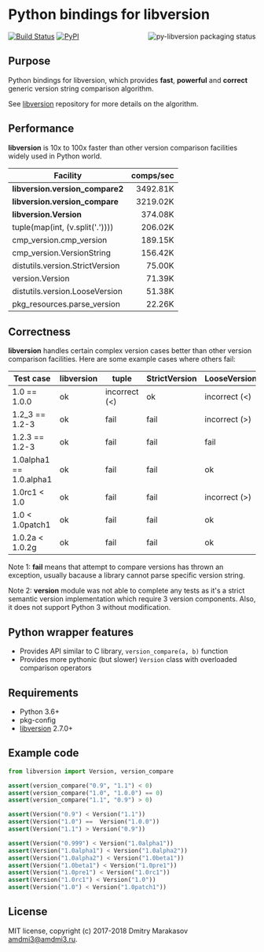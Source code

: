 # Python bindings for libversion

<a href="https://repology.org/metapackage/python:libversion/versions">
	<img src="https://repology.org/badge/vertical-allrepos/python:libversion.svg" alt="py-libversion packaging status" align="right">
</a>

[![Build Status](https://travis-ci.org/repology/py-libversion.svg?branch=master)](https://travis-ci.org/repology/py-libversion)
[![PyPI](https://img.shields.io/pypi/v/libversion.svg)](https://pypi.org/project/libversion/)

## Purpose

Python bindings for libversion, which provides **fast**, **powerful**
and **correct** generic version string comparison algorithm.

See [libversion](https://github.com/repology/libversion) repository for
more details on the algorithm.

## Performance

**libversion** is 10x to 100x faster than other version comparison
facilities widely used in Python world.

| Facility                            | comps/sec |
|-------------------------------------|----------:|
| **libversion.version_compare2**     |  3492.81K |
| **libversion.version_compare**      |  3219.02K |
| **libversion.Version**              |   374.08K |
| tuple(map(int, (v.split('.'))))     |   206.02K |
| cmp_version.cmp_version             |   189.15K |
| cmp_version.VersionString           |   156.42K |
| distutils.version.StrictVersion     |    75.00K |
| version.Version                     |    71.39K |
| distutils.version.LooseVersion      |    51.38K |
| pkg_resources.parse_version         |    22.26K |

## Correctness

**libversion** handles certain complex version cases better than other
version comparison facilities. Here are some example cases where others
fail:

| Test case               | libversion | tuple         | StrictVersion | LooseVersion  | parse_version | cmp_version   |
|-------------------------|------------|---------------|---------------|---------------|---------------|---------------|
| 1.0 == 1.0.0            | ok         | incorrect (<) | ok            | incorrect (<) | ok            | ok            |
| 1.2_3 == 1.2-3          | ok         | fail          | fail          | incorrect (>) | incorrect (<) | ok            |
| 1.2.3 == 1.2-3          | ok         | fail          | fail          | fail          | incorrect (>) | incorrect (<) |
| 1.0alpha1 == 1.0.alpha1 | ok         | fail          | fail          | ok            | ok            | incorrect (>) |
| 1.0rc1 < 1.0            | ok         | fail          | fail          | incorrect (>) | ok            | incorrect (>) |
| 1.0 < 1.0patch1         | ok         | fail          | fail          | ok            | incorrect (>) | ok            |
| 1.0.2a < 1.0.2g         | ok         | fail          | fail          | ok            | incorrect (>) | ok            |

Note 1: **fail** means that attempt to compare versions has thrown
an exception, usually bacause a library cannot parse specific version
string.

Note 2: **version** module was not able to complete any tests as it's
a strict semantic version implementation which require 3 version
components. Also, it does not support Python 3 without modification.

## Python wrapper features

-  Provides API similar to C library, `version_compare(a, b)` function
-  Provides more pythonic (but slower) `Version` class with overloaded
   comparison operators

## Requirements

-  Python 3.6+
-  pkg-config
-  [libversion](https://github.com/repology/libversion) 2.7.0+

## Example code

```python
from libversion import Version, version_compare

assert(version_compare("0.9", "1.1") < 0)
assert(version_compare("1.0", "1.0.0") == 0)
assert(version_compare("1.1", "0.9") > 0)

assert(Version("0.9") < Version("1.1"))
assert(Version("1.0") ==  Version("1.0.0"))
assert(Version("1.1") > Version("0.9"))

assert(Version("0.999") < Version("1.0alpha1"))
assert(Version("1.0alpha1") < Version("1.0alpha2"))
assert(Version("1.0alpha2") < Version("1.0beta1"))
assert(Version("1.0beta1") < Version("1.0pre1"))
assert(Version("1.0pre1") < Version("1.0rc1"))
assert(Version("1.0rc1") < Version("1.0"))
assert(Version("1.0") < Version("1.0patch1"))
```

## License

MIT license, copyright (c) 2017-2018 Dmitry Marakasov amdmi3@amdmi3.ru.
